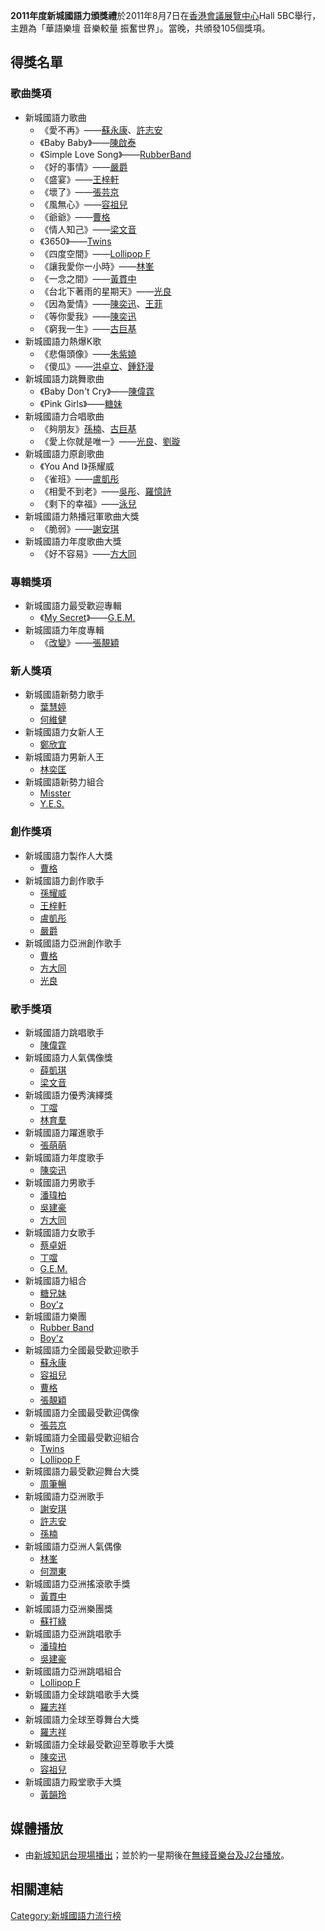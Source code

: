 **2011年度新城國語力頒獎禮**於2011年8月7日在[香港會議展覽中心](../Page/香港會議展覽中心.md "wikilink")Hall 5BC舉行，主題為「華語樂壇 音樂較量 振奮世界」。當晚，共頒發105個獎項。

## 得獎名單

### 歌曲獎項

  - 新城國語力歌曲
      - 《愛不再》——[蘇永康](../Page/蘇永康.md "wikilink")、[許志安](../Page/許志安.md "wikilink")
      - 《Baby Baby》——[陳啟泰](../Page/陳啟泰.md "wikilink")
      - 《Simple Love Song》——[RubberBand](../Page/RubberBand.md "wikilink")
      - 《好的事情》——[嚴爵](../Page/嚴爵.md "wikilink")
      - 《盛宴》——[王梓軒](../Page/王梓軒.md "wikilink")
      - 《壞了》——[張芸京](../Page/張芸京.md "wikilink")
      - 《風無心》——[容祖兒](../Page/容祖兒.md "wikilink")
      - 《爺爺》——[曹格](../Page/曹格.md "wikilink")
      - 《情人知己》——[梁文音](../Page/梁文音.md "wikilink")
      - 《3650》——[Twins](https://zh.wikipedia.org/wiki/Twins "wikilink")
      - 《四度空間》——[Lollipop F](https://zh.wikipedia.org/wiki/Lollipop_F "wikilink")
      - 《讓我愛你一小時》——[林峯](https://zh.wikipedia.org/wiki/林峯 "wikilink")
      - 《一念之間》——[黃貫中](../Page/黃貫中.md "wikilink")
      - 《台北下著雨的星期天》——[光良](../Page/光良.md "wikilink")
      - 《因為愛情》——[陳奕迅](../Page/陳奕迅.md "wikilink")、[王菲](../Page/王菲.md "wikilink")
      - 《等你愛我》——[陳奕迅](../Page/陳奕迅.md "wikilink")
      - 《窮我一生》——[古巨基](../Page/古巨基.md "wikilink")
  - 新城國語力熱爆K歌
      - 《悲傷頭像》——[朱紫嬈](../Page/朱紫嬈.md "wikilink")
      - 《傻瓜》——[洪卓立](../Page/洪卓立.md "wikilink")、[鍾舒漫](../Page/鍾舒漫.md "wikilink")
  - 新城國語力跳舞歌曲
      - 《Baby Don't Cry》——[陳偉霆](../Page/陳偉霆.md "wikilink")
      - 《Pink Girls》——[糖妹](https://zh.wikipedia.org/wiki/糖妹 "wikilink")
  - 新城國語力合唱歌曲
      - 《夠朋友》[孫楠](https://zh.wikipedia.org/wiki/孫楠 "wikilink")、[古巨基](../Page/古巨基.md "wikilink")
      - 《愛上你就是唯一》——[光良](../Page/光良.md "wikilink")、[劉璇](https://zh.wikipedia.org/wiki/劉璇 "wikilink")
  - 新城國語力原創歌曲
      - 《You And I》孫耀威
      - 《雀班》——[盧凱彤](https://zh.wikipedia.org/wiki/盧凱彤 "wikilink")
      - 《相愛不到老》——[吳彤](https://zh.wikipedia.org/wiki/吳彤 "wikilink")、[羅憶詩](https://zh.wikipedia.org/wiki/羅憶詩 "wikilink")
      - 《剩下的幸福》——[泳兒](../Page/泳兒.md "wikilink")
  - 新城國語力熱播冠軍歌曲大獎
      - 《脆弱》——[謝安琪](../Page/謝安琪.md "wikilink")
  - 新城國語力年度歌曲大獎
      - 《好不容易》——[方大同](https://zh.wikipedia.org/wiki/方大同 "wikilink")

### 專輯獎項

  - 新城國語力最受歡迎專輯
      - 《[My Secret](../Page/My_Secret.md "wikilink")》——[G.E.M.](https://zh.wikipedia.org/wiki/G.E.M. "wikilink")
  - 新城國語力年度專輯
      - 《[改變](https://zh.wikipedia.org/wiki/改變 "wikilink")》——[張靚穎](https://zh.wikipedia.org/wiki/張靚穎 "wikilink")

### 新人獎項

  - 新城國語新勢力歌手
      - [葉慧婷](https://zh.wikipedia.org/wiki/葉慧婷 "wikilink")
      - [何維健](../Page/何維健.md "wikilink")
  - 新城國語力女新人王
      - [鄭欣宜](../Page/鄭欣宜.md "wikilink")
  - 新城國語力男新人王
      - [林奕匡](../Page/林奕匡.md "wikilink")
  - 新城國語新勢力組合
      - [Misster](../Page/Misster.md "wikilink")
      - [Y.E.S.](https://zh.wikipedia.org/wiki/Y.E.S. "wikilink")

### 創作獎項

  - 新城國語力製作人大獎
      - [曹格](../Page/曹格.md "wikilink")
  - 新城國語力創作歌手
      - [孫耀威](../Page/孫耀威.md "wikilink")
      - [王梓軒](../Page/王梓軒.md "wikilink")
      - [盧凱彤](https://zh.wikipedia.org/wiki/盧凱彤 "wikilink")
      - [嚴爵](../Page/嚴爵.md "wikilink")
  - 新城國語力亞洲創作歌手
      - [曹格](../Page/曹格.md "wikilink")
      - [方大同](https://zh.wikipedia.org/wiki/方大同 "wikilink")
      - [光良](../Page/光良.md "wikilink")

### 歌手獎項

  - 新城國語力跳唱歌手
      - [陳偉霆](../Page/陳偉霆.md "wikilink")
  - 新城國語力人氣偶像獎
      - [薛凱琪](https://zh.wikipedia.org/wiki/薛凱琪 "wikilink")
      - [梁文音](../Page/梁文音.md "wikilink")
  - 新城國語力優秀演繹獎
      - [丁噹](../Page/丁噹.md "wikilink")
      - [林育羣](https://zh.wikipedia.org/wiki/林育羣 "wikilink")
  - 新城國語力躍進歌手
      - [張萌萌](https://zh.wikipedia.org/wiki/張萌萌 "wikilink")
  - 新城國語力年度歌手
      - [陳奕迅](../Page/陳奕迅.md "wikilink")
  - 新城國語力男歌手
      - [潘瑋柏](https://zh.wikipedia.org/wiki/潘瑋柏 "wikilink")
      - [吳建豪](../Page/吳建豪.md "wikilink")
      - [方大同](https://zh.wikipedia.org/wiki/方大同 "wikilink")
  - 新城國語力女歌手
      - [蔡卓妍](../Page/蔡卓妍.md "wikilink")
      - [丁噹](../Page/丁噹.md "wikilink")
      - [G.E.M.](https://zh.wikipedia.org/wiki/G.E.M. "wikilink")
  - 新城國語力組合
      - [糖兄妹](../Page/糖兄妹.md "wikilink")
      - [Boy'z](../Page/Boy'z.md "wikilink")
  - 新城國語力樂團
      - [Rubber Band](https://zh.wikipedia.org/wiki/Rubber_Band "wikilink")
      - [Boy'z](../Page/Boy'z.md "wikilink")
  - 新城國語力全國最受歡迎歌手
      - [蘇永康](../Page/蘇永康.md "wikilink")
      - [容祖兒](../Page/容祖兒.md "wikilink")
      - [曹格](../Page/曹格.md "wikilink")
      - [張靚穎](https://zh.wikipedia.org/wiki/張靚穎 "wikilink")
  - 新城國語力全國最受歡迎偶像
      - [張芸京](../Page/張芸京.md "wikilink")
  - 新城國語力全國最受歡迎組合
      - [Twins](https://zh.wikipedia.org/wiki/Twins "wikilink")
      - [Lollipop F](https://zh.wikipedia.org/wiki/Lollipop_F "wikilink")
  - 新城國語力最受歡迎舞台大獎
      - [周筆暢](https://zh.wikipedia.org/wiki/周筆暢 "wikilink")
  - 新城國語力亞洲歌手
      - [謝安琪](../Page/謝安琪.md "wikilink")
      - [許志安](../Page/許志安.md "wikilink")
      - [孫楠](https://zh.wikipedia.org/wiki/孫楠 "wikilink")
  - 新城國語力亞洲人氣偶像
      - [林峯](https://zh.wikipedia.org/wiki/林峯 "wikilink")
      - [何潤東](../Page/何潤東.md "wikilink")
  - 新城國語力亞洲搖滾歌手獎
      - [黃貫中](../Page/黃貫中.md "wikilink")
  - 新城國語力亞洲樂團獎
      - [蘇打綠](../Page/蘇打綠.md "wikilink")
  - 新城國語力亞洲跳唱歌手
      - [潘瑋柏](https://zh.wikipedia.org/wiki/潘瑋柏 "wikilink")
      - [吳建豪](../Page/吳建豪.md "wikilink")
  - 新城國語力亞洲跳唱組合
      - [Lollipop F](https://zh.wikipedia.org/wiki/Lollipop_F "wikilink")
  - 新城國語力全球跳唱歌手大獎
      - [羅志祥](../Page/羅志祥.md "wikilink")
  - 新城國語力全球至尊舞台大獎
      - [羅志祥](../Page/羅志祥.md "wikilink")
  - 新城國語力全球最受歡迎至尊歌手大獎
      - [陳奕迅](../Page/陳奕迅.md "wikilink")
      - [容祖兒](../Page/容祖兒.md "wikilink")
  - 新城國語力殿堂歌手大獎
      - [黃韻玲](../Page/黃韻玲.md "wikilink")

## 媒體播放

  - 由[新城知訊台現場播出](https://zh.wikipedia.org/wiki/新城知訊台 "wikilink")；並於約一星期後在[無綫音樂台及](https://zh.wikipedia.org/wiki/無綫音樂台 "wikilink")[J2台播放](https://zh.wikipedia.org/wiki/J2台 "wikilink")。

## 相關連結

[Category:新城國語力流行榜](https://zh.wikipedia.org/wiki/Category:新城國語力流行榜 "wikilink")